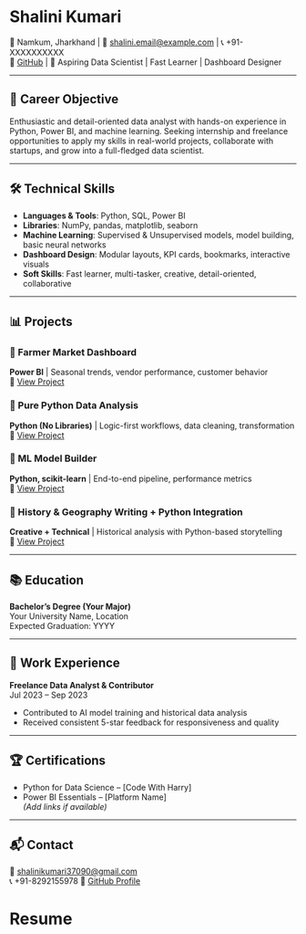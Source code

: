 # Shalini Kumari  
📍 Namkum, Jharkhand | 📧 shalini.email@example.com | 📞 +91-XXXXXXXXXX  
🔗 [GitHub](https://github.com/shalinikumari37090-source) | 💼 Aspiring Data Scientist | Fast Learner | Dashboard Designer

---

## 🎯 Career Objective

Enthusiastic and detail-oriented data analyst with hands-on experience in Python, Power BI, and machine learning. Seeking internship and freelance opportunities to apply my skills in real-world projects, collaborate with startups, and grow into a full-fledged data scientist.

---

## 🛠️ Technical Skills

- **Languages & Tools**: Python, SQL, Power BI  
- **Libraries**: NumPy, pandas, matplotlib, seaborn  
- **Machine Learning**: Supervised & Unsupervised models, model building, basic neural networks  
- **Dashboard Design**: Modular layouts, KPI cards, bookmarks, interactive visuals  
- **Soft Skills**: Fast learner, multi-tasker, creative, detail-oriented, collaborative

---

## 📊 Projects

### 🧺 Farmer Market Dashboard  
**Power BI** | Seasonal trends, vendor performance, customer behavior  
🔗 [View Project](https://github.com/shalinikumari37090-source/your-powerbi-repo)

### 🐍 Pure Python Data Analysis  
**Python (No Libraries)** | Logic-first workflows, data cleaning, transformation  
🔗 [View Project](https://github.com/shalinikumari37090-source/Data-analysis-using-pure-Python)

### 🤖 ML Model Builder  
**Python, scikit-learn** | End-to-end pipeline, performance metrics  
🔗 [View Project](https://github.com/shalinikumari37090-source/your-ml-repo)

### 🧠 History & Geography Writing + Python Integration  
**Creative + Technical** | Historical analysis with Python-based storytelling  
🔗 [View Project](https://github.com/shalinikumari37090-source/your-writing-repo)

---

## 📚 Education

**Bachelor’s Degree (Your Major)**  
Your University Name, Location  
Expected Graduation: YYYY

---

## 💼 Work Experience

**Freelance Data Analyst & Contributor**  
Jul 2023 – Sep 2023  
- Contributed to AI model training and historical data analysis  
- Received consistent 5-star feedback for responsiveness and quality

---

## 🏆 Certifications

- Python for Data Science – [Code With Harry]  
- Power BI Essentials – [Platform Name]  
*(Add links if available)*

---

## 📬 Contact

📧 shalinikumari37090@gmail.com  
📞 +91-8292155978
🔗 [GitHub Profile](https://github.com/shalinikumari37090-source)
# Resume
